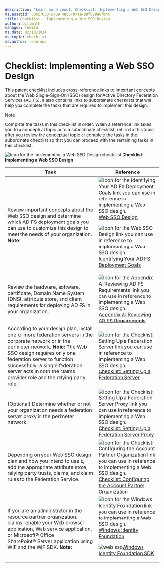 ```yaml
---
description: "Learn more about: Checklist: Implementing a Web SSO Design"
ms.assetid: 30657638-5709-48c5-87aa-98f688e07b4c
title: Checklist - Implementing a Web SSO Design
author: billmath
manager: femila
ms.date: 02/13/2024
ms.topic: checklist
ms.author: roharwoo
---
```


# Checklist: Implementing a Web SSO Design

This parent checklist includes cross\-reference links to important concepts about the Web Single\-Sign\-On \(SSO\) design for Active Directory Federation Services \(AD FS\). It also contains links to subordinate checklists that will help you complete the tasks that are required to implement this design.

> [!NOTE]
> Complete the tasks in this checklist in order. When a reference link takes you to a conceptual topic or to a subordinate checklist, return to this topic after you review the conceptual topic or complete the tasks in the subordinate checklist so that you can proceed with the remaining tasks in this checklist.

![Icon for the Implementing a Web SSO Design check list.](media/2b05dce3-938f-4168-9b8f-1f4398cbdb9b.gif)**Checklist: Implementing a Web SSO Design**

|Task|Reference|
|--------|-------------|
|Review important concepts about the Web SSO design and determine which AD FS deployment goals you can use to customize this design to meet the needs of your organization. **Note:**|![Icon for the Identifying Your AD FS Deployment Goals link you can use in reference to implementing a Web SSO design.](media/faa393df-4856-4431-9eda-4f4e5be72a90.gif)[Web SSO Design](/previous-versions/windows/it-pro/windows-server-2012-R2-and-2012/dd807033(v=ws.11))<p>![Icon for the Web SSO Design link you can use in reference to implementing a Web SSO design.](media/faa393df-4856-4431-9eda-4f4e5be72a90.gif)[Identifying Your AD FS Deployment Goals](../design/identifying-your-ad-fs-deployment-goals.md)|
|Review the hardware, software, certificate, Domain Name System \(DNS\), attribute store, and client requirements for deploying AD FS in your organization.|![Icon for the Appendix A: Reviewing AD FS Requirements link you can use in reference to implementing a Web SSO design.](media/faa393df-4856-4431-9eda-4f4e5be72a90.gif)[Appendix A: Reviewing AD FS Requirements](/previous-versions/windows/it-pro/windows-server-2012-R2-and-2012/ff678034(v=ws.11))|
|According to your design plan, install one or more federation servers in the corporate network or in the perimeter network. **Note:** The Web SSO design requires only one federation server to function successfully. A single federation server acts in both the claims provider role and the relying party role.|![Icon for the Checklist: Setting Up a Federation Server link you can use in reference to implementing a Web SSO design.](media/bc6cea1a-1c6c-4124-8c8f-1df5adfe8c88.gif)[Checklist: Setting Up a Federation Server](Checklist--Setting-Up-a-Federation-Server.md)|
|\(Optional\) Determine whether or not your organization needs a federation server proxy in the perimeter network.|![Icon for the Checklist: Setting Up a Federation Server Proxy link you can use in reference to implementing a Web SSO design.](media/bc6cea1a-1c6c-4124-8c8f-1df5adfe8c88.gif)[Checklist: Setting Up a Federation Server Proxy](Checklist--Setting-Up-a-Federation-Server-Proxy.md)|
|Depending on your Web SSO design plan and how you intend to use it, add the appropriate attribute store, relying party trusts, claims, and claim rules to the Federation Service.|![Icon for the Checklist: Configuring the Account Partner Organization link you can use in reference to implementing a Web SSO design.](media/bc6cea1a-1c6c-4124-8c8f-1df5adfe8c88.gif)[Checklist: Configuring the Account Partner Organization](Checklist--Configuring-the-Account-Partner-Organization.md)|
|If you are an administrator in the resource partner organization, claims\-enable your Web browser application, Web service application, or Microsoft&reg; Office SharePoint&reg; Server application using WIF and the WIF SDK. **Note:**|![Icon for the Windows Identity Foundation link you can use in reference to implementing a Web SSO design.](media/faa393df-4856-4431-9eda-4f4e5be72a90.gif)[Windows Identity Foundation](/previous-versions/troubleshoot/dotnet/framework/windows-identity-foundation)<p>![web sso](media/faa393df-4856-4431-9eda-4f4e5be72a90.gif)[Windows Identity Foundation SDK](/previous-versions/troubleshoot/dotnet/framework/windows-identity-foundation)|
